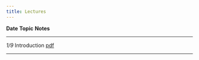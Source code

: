 ```yaml
---
title: Lectures
---
```

     
    
**Date**     **Topic**                                          **Notes**
--------     ----------------------------------------------     --------------
   *1/9*     Introduction                                       [pdf][lec1] 

----------------------------------------------------------------------------------

[lec1]: static/lec1-2x2.pdf







